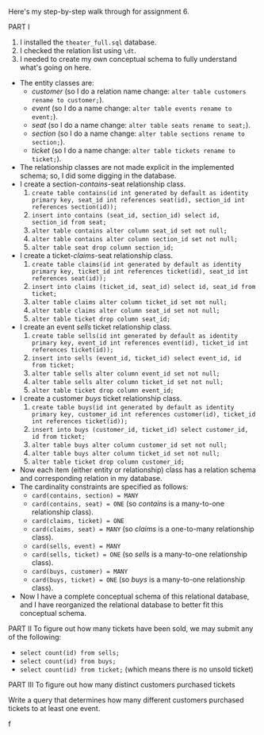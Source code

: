 Here's my step-by-step walk through for assignment 6.

PART I
1. I installed the `theater_full.sql` database.
2. I checked the relation list using `\dt`.
3. I needed to create my own conceptual schema to fully understand what's going on here.
  - The entity classes are:
    - _customer_ (so I do a relation name change: `alter table customers rename to customer;`).
    - _event_ (so I do a name change: `alter table events rename to event;`).
    - _seat_ (so I do a name change: `alter table seats rename to seat;`).
    - _section_ (so I do a name change: `alter table sections rename to section;`).
    - _ticket_ (so I do a name change: `alter table tickets rename to ticket;`).
  - The relationship classes are not made explicit in the implemented schema; so, I did some digging in the database.
   - I create a section-_contains_-seat relationship class.
     1. `create table contains(id int generated by default as identity primary key, seat_id int references seat(id), section_id int references section(id));`
     2. `insert into contains (seat_id, section_id) select id, section_id from seat;`
     3. `alter table contains alter column seat_id set not null;`
     4. `alter table contains alter column section_id set not null;`
     5. `alter table seat drop column section_id;`
   - I create a ticket-_claims_-seat relationship class.
     1. `create table claims(id int generated by default as identity primary key, ticket_id int references ticket(id), seat_id int references seat(id));`
     2. `insert into claims (ticket_id, seat_id) select id, seat_id from ticket;`
     3. `alter table claims alter column ticket_id set not null;`
     4. `alter table claims alter column seat_id set not null;`
     5. `alter table ticket drop column seat_id;`
   - I create an event _sells_ ticket relationship class.
     1. `create table sells(id int generated by default as identity primary key, event_id int references event(id), ticket_id int references ticket(id));`
     2. `insert into sells (event_id, ticket_id) select event_id, id from ticket;`
     3. `alter table sells alter column event_id set not null;`
     4. `alter table sells alter column ticket_id set not null;`
     5. `alter table ticket drop column event_id;`
   - I create a customer _buys_ ticket relationship class.
     1. `create table buys(id int generated by default as identity primary key, customer_id int references customer(id), ticket_id int references ticket(id));`
     2. `insert into buys (customer_id, ticket_id) select customer_id, id from ticket;`
     3. `alter table buys alter column customer_id set not null;`
     4. `alter table buys alter column ticket_id set not null;`
     5. `alter table ticket drop column customer_id;`
  - Now each item (either entity or relationship) class has a relation schema and corresponding relation in my database.
  - The cardinality constraints are specified as follows:
    - `card(contains, section) = MANY`
    - `card(contains, seat) = ONE` (so _contains_ is a many-to-one relationship class).
    - `card(claims, ticket) = ONE`
    - `card(claims, seat) = MANY` (so _claims_ is a one-to-many relationship class).
    - `card(sells, event) = MANY`
    - `card(sells, ticket) = ONE` (so _sells_ is a many-to-one relationship class).
    - `card(buys, customer) = MANY`
    - `card(buys, ticket) = ONE` (so _buys_ is a many-to-one relationship class).
  - Now I have a complete conceptual schema of this relational database, and I have reorganized the relational database to better fit this conceptual schema.

PART II
To figure out how many tickets have been sold, we may submit any of the following:
  - `select count(id) from sells;`
  - `select count(id) from buys;`
  - `select count(id) from ticket;` (which means there is no unsold ticket)

PART III
To figure out how many distinct customers purchased tickets

Write a query that determines how many different customers purchased tickets to at least one event.
















f

